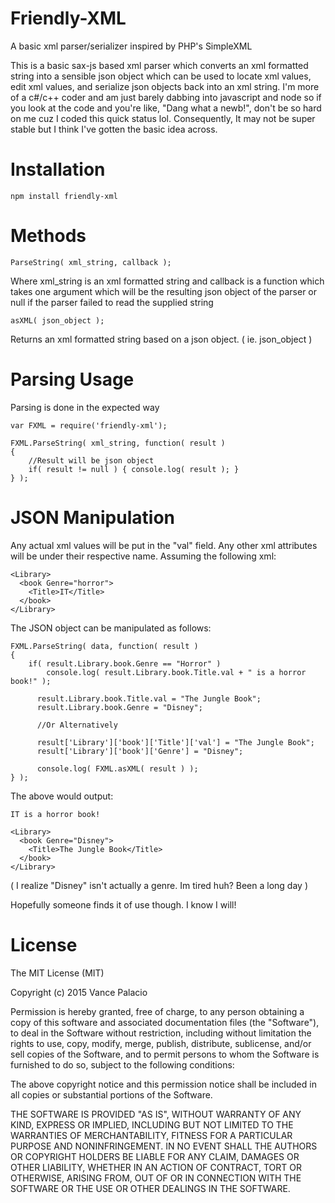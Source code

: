 # Friendly-XML
A basic xml parser/serializer inspired by PHP's SimpleXML

This is a basic sax-js based xml parser which converts an xml formatted string into a sensible json object which can be used to locate xml values, edit xml values, and serialize json objects back into an xml string. I'm more of a c#/c++ coder and am just barely dabbing into javascript and node so if you look at the code and you're like, "Dang what a newb!", don't be so hard on me cuz I coded this quick status lol. Consequently, It may not be super stable but I think I've gotten the basic idea across.

# Installation

	npm install friendly-xml

# Methods

	ParseString( xml_string, callback );

Where xml_string is an xml formatted string and callback is a function 
which takes one argument which will be the resulting json object of the parser or null if
the parser failed to read the supplied string
	
	asXML( json_object );

Returns an xml formatted string based on a json object. ( ie. json_object )

# Parsing Usage

Parsing is done in the expected way

	var FXML = require('friendly-xml');

	FXML.ParseString( xml_string, function( result )
	{
		//Result will be json object
		if( result != null ) { console.log( result ); }
	} );

# JSON Manipulation

Any actual xml values will be put in the "val" field. Any other xml attributes will be under their respective name.
Assuming the following xml:

	<Library>
	  <book Genre="horror">
		<Title>IT</Title>
	  </book>
	</Library>

The JSON object can be manipulated as follows:

	FXML.ParseString( data, function( result )
	{
		if( result.Library.book.Genre == "Horror" )
			console.log( result.Library.book.Title.val + " is a horror book!" );
			
		  result.Library.book.Title.val = "The Jungle Book";
		  result.Library.book.Genre = "Disney";
		  
		  //Or Alternatively
		  
		  result['Library']['book']['Title']['val'] = "The Jungle Book";
		  result['Library']['book']['Genre'] = "Disney";
		  
		  console.log( FXML.asXML( result ) );
	} );

The above would output:

	IT is a horror book!

	<Library>
	  <book Genre="Disney">
		<Title>The Jungle Book</Title>
	  </book>
	</Library>

( I realize "Disney" isn't actually a genre. Im tired huh? Been a long day )

Hopefully someone finds it of use though. I know I will!

# License

The MIT License (MIT)

Copyright (c) 2015 Vance Palacio

Permission is hereby granted, free of charge, to any person obtaining a copy of this software and associated documentation files (the "Software"), to deal in the Software without restriction, including without limitation the rights to use, copy, modify, merge, publish, distribute, sublicense, and/or sell copies of the Software, and to permit persons to whom the Software is furnished to do so, subject to the following conditions:

The above copyright notice and this permission notice shall be included in all copies or substantial portions of the Software.

THE SOFTWARE IS PROVIDED "AS IS", WITHOUT WARRANTY OF ANY KIND, EXPRESS OR IMPLIED, INCLUDING BUT NOT LIMITED TO THE WARRANTIES OF MERCHANTABILITY, FITNESS FOR A PARTICULAR PURPOSE AND NONINFRINGEMENT. IN NO EVENT SHALL THE AUTHORS OR COPYRIGHT HOLDERS BE LIABLE FOR ANY CLAIM, DAMAGES OR OTHER LIABILITY, WHETHER IN AN ACTION OF CONTRACT, TORT OR OTHERWISE, ARISING FROM, OUT OF OR IN CONNECTION WITH THE SOFTWARE OR THE USE OR OTHER DEALINGS IN THE SOFTWARE.

